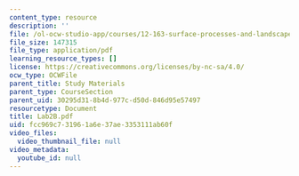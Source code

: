 ```yaml
---
content_type: resource
description: ''
file: /ol-ocw-studio-app/courses/12-163-surface-processes-and-landscape-evolution-fall-2004/fcc969c731961a6e37ae3353111ab60f_Lab2B.pdf
file_size: 147315
file_type: application/pdf
learning_resource_types: []
license: https://creativecommons.org/licenses/by-nc-sa/4.0/
ocw_type: OCWFile
parent_title: Study Materials
parent_type: CourseSection
parent_uid: 30295d31-8b4d-977c-d50d-846d95e57497
resourcetype: Document
title: Lab2B.pdf
uid: fcc969c7-3196-1a6e-37ae-3353111ab60f
video_files:
  video_thumbnail_file: null
video_metadata:
  youtube_id: null
---
```


